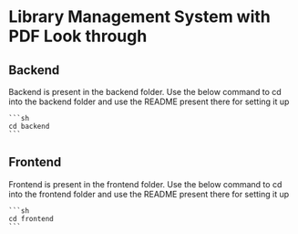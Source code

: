# Library Management System with PDF Look through


## Backend
Backend is present in the backend folder. Use the below command to cd into the backend folder and use the README present there for setting it up

    ```sh
    cd backend
    ```

## Frontend
Frontend is present in the frontend folder. Use the below command to cd into the frontend folder and use the README present there for setting it up

    ```sh
    cd frontend
    ```